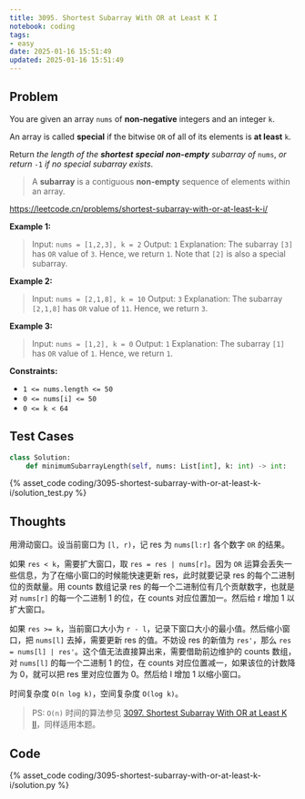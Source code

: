 ```yaml
---
title: 3095. Shortest Subarray With OR at Least K I
notebook: coding
tags:
- easy
date: 2025-01-16 15:51:49
updated: 2025-01-16 15:51:49
---
```

## Problem

You are given an array `nums` of **non-negative** integers and an integer `k`.

An array is called **special** if the bitwise `OR` of all of its elements is **at least** `k`.

Return _the length of the **shortest** **special** **non-empty** subarray of_ `nums`, _or return_ `-1` _if no special subarray exists_.

> A **subarray** is a contiguous **non-empty** sequence of elements within an array.

<https://leetcode.cn/problems/shortest-subarray-with-or-at-least-k-i/>

**Example 1:**

> Input: `nums = [1,2,3], k = 2`
> Output: `1`
> Explanation:
> The subarray `[3]` has `OR` value of `3`. Hence, we return `1`.
> Note that `[2]` is also a special subarray.

**Example 2:**

> Input: `nums = [2,1,8], k = 10`
> Output: `3`
> Explanation:
> The subarray `[2,1,8]` has `OR` value of `11`. Hence, we return `3`.

**Example 3:**

> Input: `nums = [1,2], k = 0`
> Output: `1`
> Explanation:
> The subarray `[1]` has `OR` value of `1`. Hence, we return `1`.

**Constraints:**

- `1 <= nums.length <= 50`
- `0 <= nums[i] <= 50`
- `0 <= k < 64`

## Test Cases

``` python
class Solution:
    def minimumSubarrayLength(self, nums: List[int], k: int) -> int:
```

{% asset_code coding/3095-shortest-subarray-with-or-at-least-k-i/solution_test.py %}

## Thoughts

用滑动窗口。设当前窗口为 `[l, r)`，记 res 为 `nums[l:r]` 各个数字 `OR` 的结果。

如果 `res < k`，需要扩大窗口，取 `res = res | nums[r]`。因为 `OR` 运算会丢失一些信息，为了在缩小窗口的时候能快速更新 res，此时就要记录 res 的每个二进制位的贡献量。用 counts 数组记录 res 的每一个二进制位有几个贡献数字，也就是对 `nums[r]` 的每一个二进制 1 的位，在 counts 对应位置加一。然后给 r 增加 1 以扩大窗口。

如果 `res >= k`，当前窗口大小为 `r - l`，记录下窗口大小的最小值。然后缩小窗口，把 `nums[l]` 去掉，需要更新 res 的值。不妨设 res 的新值为 `res'`，那么 `res = nums[l] | res'`。这个值无法直接算出来，需要借助前边维护的 counts 数组，对 `nums[l]` 的每一个二进制 1 的位，在 counts 对应位置减一，如果该位的计数降为 0，就可以把 res 里对应位置为 0。然后给 l 增加 1 以缩小窗口。

时间复杂度 `O(n log k)`，空间复杂度 `O(log k)`。

> PS: `O(n)` 时间的算法参见 [3097. Shortest Subarray With OR at Least K II](3097-shortest-subarray-with-or-at-least-k-ii)，同样适用本题。

## Code

{% asset_code coding/3095-shortest-subarray-with-or-at-least-k-i/solution.py %}
